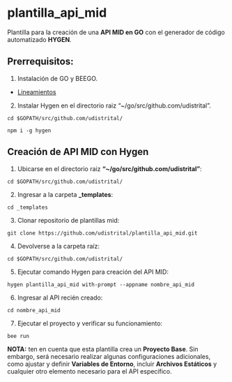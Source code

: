 # plantilla_api_mid
Plantilla para la creación de una **API MID en GO** con el generador de código automatizado **HYGEN**.

## Prerrequisitos:

1. Instalación de GO y BEEGO.

- [Lineamientos](https://github.com/udistrital/lineamientos_oas/tree/master)

2. Instalar Hygen en el directorio raiz “~/go/src/github.com/udistrital”.
```shell
cd $GOPATH/src/github.com/udistrital/
```
```shell
npm i -g hygen
```

## Creación de API MID con Hygen

1.	Ubicarse en el directorio raiz **“~/go/src/github.com/udistrital”**:
```shell
cd $GOPATH/src/github.com/udistrital/
```
2.	Ingresar a la carpeta **_templates**:
```shell
cd _templates
```
3.	Clonar repositorio de plantillas mid:
```shell
git clone https://github.com/udistrital/plantilla_api_mid.git
```
4.	Devolverse a la carpeta raíz:
```shell
cd $GOPATH/src/github.com/udistrital/
```
5.	Ejecutar comando Hygen para creación del API MID:
```shell
hygen plantilla_api_mid with-prompt --appname nombre_api_mid
```
6.	Ingresar al API recién creado:
```shell
cd nombre_api_mid
```
7.	Ejecutar el proyecto y verificar su funcionamiento:
```shell
bee run
```

**NOTA:** ten en cuenta que esta plantilla crea un **Proyecto Base**. Sin embargo, será necesario realizar algunas configuraciones adicionales, como ajustar y definir **Variables de Entorno**, incluir **Archivos Estáticos** y cualquier otro elemento necesario para el API específico.